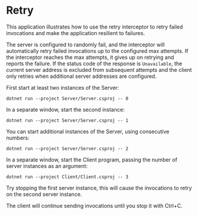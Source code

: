 # Retry

This application illustrates how to use the retry interceptor to retry failed invocations and make the application
resilient to failures.

The server is configured to randomly fail, and the interceptor will automatically retry failed invocations up to the
configured max attempts. If the interceptor reaches the max attempts, it gives up on retrying and reports the failure.
If the status code of the response is `Unavailable`, the current server address is excluded from subsequent attempts
and the client only retries when additional server addresses are configured.

First start at least two instances of the Server:

```shell
dotnet run --project Server/Server.csproj -- 0
```

In a separate window, start the second instance:

```shell
dotnet run --project Server/Server.csproj -- 1
```

You can start additional instances of the Server, using consecutive numbers:

```shell
dotnet run --project Server/Server.csproj -- 2
```

In a separate window, start the Client program, passing the number of server instances as an argument:

```shell
dotnet run --project Client/Client.csproj -- 3
```

Try stopping the first server instance, this will cause the invocations to retry on the second server instance.

The client will continue sending invocations until you stop it with Ctrl+C.
